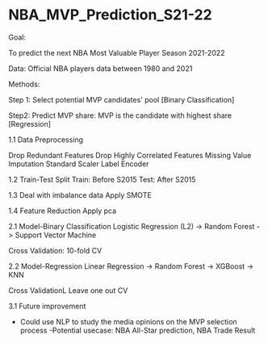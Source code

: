 # NBA_MVP_Prediction_S21-22

Goal: 

To predict the next NBA Most Valuable Player Season 2021-2022 

Data: 
Official NBA players data between 1980 and 2021 

Methods: 

Step 1: Select potential MVP candidates' pool [Binary Classification]

Step2: Predict MVP share: MVP is the candidate with highest share [Regression]


1.1 Data Preprocessing 

Drop Redundant Features
Drop Highly Correlated Features
Missing Value Imputation
Standard Scaler
Label Encoder


1.2 Train-Test Split 
 Train: Before S2015
 Test: After S2015
 
1.3 Deal with imbalance data 
  Apply SMOTE 
  
1.4 Feature Reduction 
  Apply pca 
  
  
  
 2.1 Model-Binary Classification 
 Logistic Regression (L2) -> Random Forest -> Support Vector Machine 
 
 Cross Validation: 10-fold CV 
 
 2.2 Model-Regression 
 Linear Regression -> Random Forest -> XGBoost -> KNN 
 
 Cross ValidationL Leave one out CV
 
 3.1 Future improvement 
 - Could use NLP to study the media opinions on the MVP selection process 
 -Potential usecase: NBA All-Star prediction, NBA Trade Result

  
